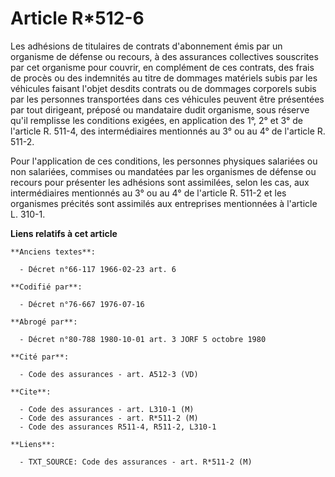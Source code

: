 # Article R*512-6

Les adhésions de titulaires de contrats d'abonnement émis par un organisme de défense ou recours, à des assurances
collectives souscrites par cet organisme pour couvrir, en complément de ces contrats, des frais de procès ou des indemnités
au titre de dommages matériels subis par les véhicules faisant l'objet desdits contrats ou de dommages corporels subis par
les personnes transportées dans ces véhicules peuvent être présentées par tout dirigeant, préposé ou mandataire dudit
organisme, sous réserve qu'il remplisse les conditions exigées, en application des 1°, 2° et 3° de l'article R. 511-4, des
intermédiaires mentionnés au 3° ou au 4° de l'article R. 511-2.

Pour l'application de ces conditions, les personnes physiques salariées ou non salariées, commises ou mandatées par les
organismes de défense ou recours pour présenter les adhésions sont assimilées, selon les cas, aux intermédiaires mentionnés
au 3° ou au 4° de l'article R. 511-2 et les organismes précités sont assimilés aux entreprises mentionnées à l'article L.
310-1.

**Liens relatifs à cet article**

	**Anciens textes**:

	  - Décret n°66-117 1966-02-23 art. 6

	**Codifié par**:

	  - Décret n°76-667 1976-07-16

	**Abrogé par**:

	  - Décret n°80-788 1980-10-01 art. 3 JORF 5 octobre 1980

	**Cité par**:

	  - Code des assurances - art. A512-3 (VD)

	**Cite**:

	  - Code des assurances - art. L310-1 (M)
	  - Code des assurances - art. R*511-2 (M)
	  - Code des assurances R511-4, R511-2, L310-1

	**Liens**:

	  - TXT_SOURCE: Code des assurances - art. R*511-2 (M)
